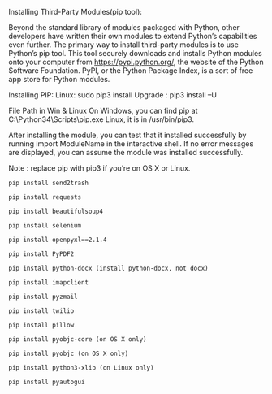 Installing Third-Party Modules(pip tool):

Beyond the standard library of modules packaged with Python, other developers have written their own modules to extend Python’s capabilities even further. The primary way to install third-party modules is to use Python’s pip tool. This tool securely downloads and installs Python modules onto your computer from https://pypi.python.org/, the website of the Python Software Foundation. PyPI, or the Python Package Index, is a sort of free app store for Python modules.

Installing PIP:
Linux: sudo pip3 install <ModuleName>
Upgrade : pip3 install –U <ModuleName>

File Path in Win & Linux
On Windows, you can find pip at C:\Python34\Scripts\pip.exe
Linux, it is in /usr/bin/pip3.

After installing the module, you can test that it installed successfully by running import ModuleName in the interactive shell. If no error messages are displayed, you can assume the module was installed successfully.

Note : replace pip with pip3 if you’re on OS X or Linux.

    pip install send2trash

    pip install requests

    pip install beautifulsoup4

    pip install selenium

    pip install openpyxl==2.1.4

    pip install PyPDF2

    pip install python-docx (install python-docx, not docx)

    pip install imapclient

    pip install pyzmail

    pip install twilio

    pip install pillow

    pip install pyobjc-core (on OS X only)

    pip install pyobjc (on OS X only)

    pip install python3-xlib (on Linux only)

    pip install pyautogui




